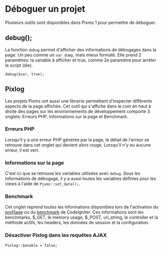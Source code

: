 # Déboguer un projet

Plusieurs outils sont disponibles dans Pixms 1 pour permettre de déboguer.

debug();
--------

La fonction `debug` permet d'afficher des informations de débogages dans la page. Un peu comme un `var_dump`, mais mieux formaté. Elle prend 2 paramètres: la variable à afficher et true, comme 2e paramètre pour arrêter le script (die).

    debug($var, true);

Pixlog
------

Les projets Pixms ont aussi une librairie permettant d'inspecter différents aspects de la page affichée. Cet outil qui s'affiche dans le coin en haut à droite des pages sur les environnements de développement comporte 3 onglets: Erreurs PHP, Informations sur la page et Benchmark.

### Erreurs PHP

Lorsqu'il y a une erreur PHP générée par la page, le détail de l'erreur se retrouve dans cet onglet qui devient alors rouge. Lorsqu'il n'y eu aucune erreur, il est vert.

### Informations sur la page

C'est ici que se retrouve les variables utilisées avec  `debug`. Sous les informations de débogage, il y a aussi toutes les variables définies pour les views à l'aide de `Pixms::set_data();`.

### Benchmark

Cet onglet reprend toutes les informations disponibles lors de l'activation du [profilage](https://www.codeigniter.com/userguide3/general/profiling.html) ou du [benchmark](https://www.codeigniter.com/userguide3/libraries/benchmark.html) de CodeIgniter. Ces informations sont les benchmarks, $_GET, le memory usage, $_POST, uri_string, le controller et la méthode actifs, les headers, les données de session et la configuration.

### Désactiver Pixlog dans les requêtes AJAX

    Pixlog::$enable = false;